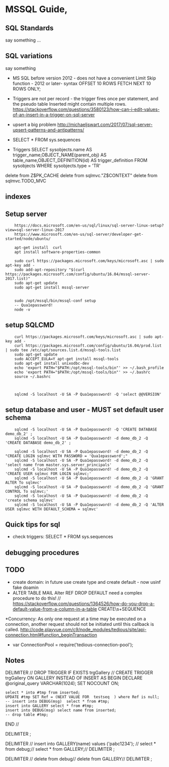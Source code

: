 # MSSQL Guide,

## SQL Standards
say something ...


## SQL variations
say something

* MS SQL before version 2012 - does not have a convenient Limit Skip function - 2012 or later-  syntax OFFSET 10 ROWS FETCH NEXT 10 ROWS ONLY;
* Triggers are not per record - the trigger fires once per statement, and the pseudo table Inserted might contain multiple rows.
	https://stackoverflow.com/questions/3580123/how-can-i-edit-values-of-an-insert-in-a-trigger-on-sql-server

* upsert a big problem
	http://michaeljswart.com/2017/07/sql-server-upsert-patterns-and-antipatterns/	
	

* SELECT * FROM sys.sequences

* Triggers
SELECT sysobjects.name AS trigger_name,OBJECT_NAME(parent_obj) AS table_name,OBJECT_DEFINITION(id) AS trigger_definition FROM sysobjects WHERE sysobjects.type = 'TR' 


delete from Z$PK_CACHE
delete from sqlmvc."Z$CONTEXT"
delete from sqlmvc.TODO_MVC

	
## indexes



## Setup server
		
		https://docs.microsoft.com/en-us/sql/linux/sql-server-linux-setup?view=sql-server-linux-2017
		https://www.microsoft.com/en-us/sql-server/developer-get-started/node/ubuntu/
		
		apt-get install  curl
		apt install software-properties-common
		
		sudo curl https://packages.microsoft.com/keys/microsoft.asc | sudo apt-key add -
		sudo add-apt-repository "$(curl https://packages.microsoft.com/config/ubuntu/16.04/mssql-server-2017.list)"
		sudo apt-get update
		sudo apt-get install mssql-server
		
		
		sudo /opt/mssql/bin/mssql-conf setup
		-- Qua1epassword!
		node -v
		
## setup SQLCMD
		curl https://packages.microsoft.com/keys/microsoft.asc | sudo apt-key add -
		curl https://packages.microsoft.com/config/ubuntu/16.04/prod.list | sudo tee /etc/apt/sources.list.d/mssql-tools.list
		sudo apt-get update
		sudo ACCEPT_EULA=Y apt-get install mssql-tools
		sudo apt-get install unixodbc-dev
		echo 'export PATH="$PATH:/opt/mssql-tools/bin"' >> ~/.bash_profile
		echo 'export PATH="$PATH:/opt/mssql-tools/bin"' >> ~/.bashrc
		source ~/.bashrc
		
		
		
		sqlcmd -S localhost -U SA -P Qua1epassword! -Q 'select @@VERSION'
		
## setup database and user  - MUST set default user schema		
		sqlcmd -S localhost -U SA -P Qua1epassword! -Q 'CREATE DATABASE demo_db_2' ;
		sqlcmd -S localhost -U SA -P Qua1epassword! -d demo_db_2 -Q 'CREATE DATABASE demo_db_2' ;
		
		sqlcmd -S localhost -U SA -P Qua1epassword! -d demo_db_2 -Q "CREATE LOGIN sqlmvc WITH PASSWORD = 'Qua1epassword';"
		sqlcmd -S localhost -U SA -P Qua1epassword! -d demo_db_2 -Q 'select name from master.sys.server_principals'
		sqlcmd -S localhost -U SA -P Qua1epassword! -d demo_db_2 -Q 'CREATE USER sqlmvc FOR LOGIN sqlmvc;'
		sqlcmd -S localhost -U SA -P Qua1epassword! -d demo_db_2 -Q 'GRANT ALTER To sqlmvc'
		sqlcmd -S localhost -U SA -P Qua1epassword! -d demo_db_2 -Q 'GRANT CONTROL To sqlmvc;'
		sqlcmd -S localhost -U SA -P Qua1epassword! -d demo_db_2 -Q 'create schema sqlmvc'
		sqlcmd -S localhost -U SA -P Qua1epassword! -d demo_db_2 -Q 'ALTER USER sqlmvc WITH DEFAULT_SCHEMA = sqlmvc'
		
		

	 
## Quick tips for sql	 
* check triggers:   SELECT * FROM sys.sequences


## debugging procedures





## TODO
* create domain: in future use create type and create default - now usinf fake doamin
* ALTER TABLE MAIL Alter REF DROP DEFAULT need a complex procedure to do this! // https://stackoverflow.com/questions/1364526/how-do-you-drop-a-default-value-from-a-column-in-a-table
CREATE\s+SEQUENCE


*Concurrency: As only one request at a time may be executed on a connection, another request should not be initiated until this callback is called. http://code.playvue.com/c9/node_modules/tedious/site/api-connection.html#function_beginTransaction
* var ConnectionPool = require('tedious-connection-pool');

## Notes

DELIMITER //
DROP TRIGGER IF EXISTS trgGallery //
CREATE TRIGGER  trgGallery
    ON GALLERY 
    INSTEAD OF INSERT
AS 
BEGIN
 	 DECLARE @original_query VARCHAR(1024);
    SET NOCOUNT ON;
    
 
    select * into #tmp from inserted;
    UPDATE #tmp SET Ref = (NEXT VALUE FOR  testseq  ) where Ref is null;
    -- insert into DEBUG(msg)  select * from #tmp;
    insert into GALLERY select * from #tmp;
    insert into DEBUG(msg) select name from inserted;
    -- drop table #tmp;
END //

DELIMITER ;





DELIMITER //
insert into GALLERY(name) values ('pabc1234'); //
select * from debug;//
select * from GALLERY;//
DELIMITER ;

DELIMITER //
delete  from debug//
delete  from GALLERY//
DELIMITER ;


